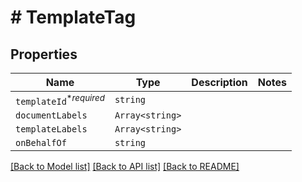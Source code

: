# # TemplateTag



## Properties

Name | Type | Description | Notes
------------ | ------------- | ------------- | -------------
| `templateId`<sup>*_required_</sup> | ```string``` |   |  |
| `documentLabels` | ```Array<string>``` |   |  |
| `templateLabels` | ```Array<string>``` |   |  |
| `onBehalfOf` | ```string``` |   |  |

[[Back to Model list]](../README.md#models) [[Back to API list]](../README.md#api-endpoints) [[Back to README]](../README.md)
